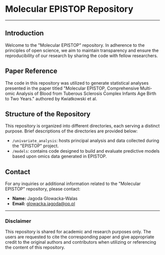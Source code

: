 # Molecular EPISTOP Repository

---

## Introduction

Welcome to the "Molecular EPISTOP" repository. In adherence to the principles of open science, we aim to maintain transparency and ensure the reproducibility of our research by sharing the code with fellow researchers.

## Paper Reference

The code in this repository was utilized to generate statistical analyses presented in the paper titled "Molecular EPISTOP, Comprehensive Multi-omic Analysis of Blood from Tuberous Sclerosis Complex Infants Age Birth to Two Years." authored by Kwiatkowski et al.

## Structure of the Repository

This repository is organized into different directories, each serving a distinct purpose. Brief descriptions of the directories are provided below:

- `/univariate_analysis`: hosts principal analysis and data collected during the "EPISTOP" project.
- `/models`: contains code designed to build and evaluate predictive models based upon omics data generated in EPISTOP.

## Contact

For any inquiries or additional information related to the "Molecular EPISTOP" repository, please contact:

- **Name:** Jagoda Glowacka-Walas
- **Email:** glowacka.jagoda@op.pl

---

### Disclaimer

This repository is shared for academic and research purposes only. The users are requested to cite the corresponding paper and give appropriate credit to the original authors and contributors when utilizing or referencing the content of this repository.
